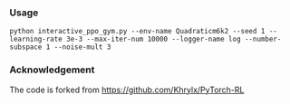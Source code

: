 
### Usage

```
python interactive_ppo_gym.py --env-name Quadraticm6k2 --seed 1 --learning-rate 3e-3 --max-iter-num 10000 --logger-name log --number-subspace 1 --noise-mult 3
```

### Acknowledgement

The code is forked from https://github.com/Khrylx/PyTorch-RL


